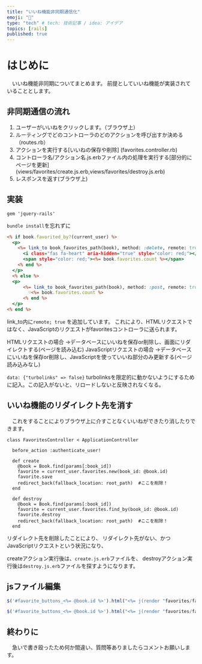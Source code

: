 ```yaml
---
title: "いいね機能非同期通信化"
emoji: "📑"
type: "tech" # tech: 技術記事 / idea: アイデア
topics: [rails]
published: true
---
```


# はじめに
　いいね機能非同期についてまとめます。
前提としていいね機能が実装されていることとします。
　
## 非同期通信の流れ
1. ユーザーがいいねをクリックします。（ブラウザ上）
2. ルーティングでどのコントローラのどのアクションを呼び出すか決める（routes.rb）
3. アクションを実行する[いいねの保存や削除] (favorites.controller.rb)
4. コントローラ名/アクション名.js.erbファイル内の処理を実行する[部分的にページを更新]
   (views/favorites/create.js.erb,views/favorites/destroy.js.erb)
5. レスポンスを返す(ブラウザ上)

## 実装
```:Gemfile
gem 'jquery-rails'
```

`bundle install`を忘れずに

```html:_btn.html.erb
<% if book.favorited_by?(current_user) %>
  <p>
    <%= link_to book_favorites_path(book), method: :delete, remote: true, data: {"turbolinks" => false} do %>
      <i class="fas fa-heart" aria-hidden="true" style="color: red;"></i>
      <span style="color: red;"><%= book.favorites.count %></span>
    <% end %>
  </p>
  <% else %>
  <p>
      <%= link_to book_favorites_path(book), method: :post, remote: true, data: {"turbolinks" => false} do %>
        ♡<%= book.favorites.count %>
      <% end %>
  </p>
<% end %>
```

link_to内に`remote; true` を追加しています。
これにより、HTMLリクエストではなく、JavaScriptのリクエストがfavoritesコントローラに送られます。

HTMLリクエストの場合
→データベースにいいねを保存or削除し、画面にリダイレクトする(ページを読み込む)
JavaScriptリクエストの場合
→データベースにいいねを保存or削除し、JavaScriptを使っていいね部分のみ更新する(ページ読み込みなし)

`data: {"turbolinks" => false}`
turbolinksを限定的に動かないようにするために記入。この記入がないと、リロードしないと反映されなくなる。

## いいね機能のリダイレクト先を消す
　これをすることによりブラウザ上に介すことなくいいねができたり消したりできます。
```html:favorites.controller.erb
class FavoritesController < ApplicationController

  before_action :authenticate_user!

  def create
    @book = Book.find(params[:book_id])
    favorite = current_user.favorites.new(book_id: @book.id)
    favorite.save
    redirect_back(fallback_location: root_path)  #ここを削除！
  end

  def destroy
    @book = Book.find(params[:book_id])
    favorite = current_user.favorites.find_by(book_id: @book.id)
    favorite.destroy
    redirect_back(fallback_location: root_path)  #ここを削除！
  end
```

リダイレクト先を削除したことにより、
リダイレクト先がない、かつJavaScriptリクエストという状況になり、

createアクション実行後は、`create.js.erb`ファイルを、
destroyアクション実行後は`destroy.js.erb`ファイルを探すようになります。

## jsファイル編集
```js:create.js
$('#favorite_buttons_<%= @book.id %>').html("<%= j(render "favorites/favorite", book: @book) %>");
```

```js:destroy.js
$('#favorite_buttons_<%= @book.id %>').html("<%= j(render "favorites/favorite", book: @book) %>");
```

## 終わりに
　急いで書き殴ったため何か間違い、質問等ありましたらコメントお願いします。




